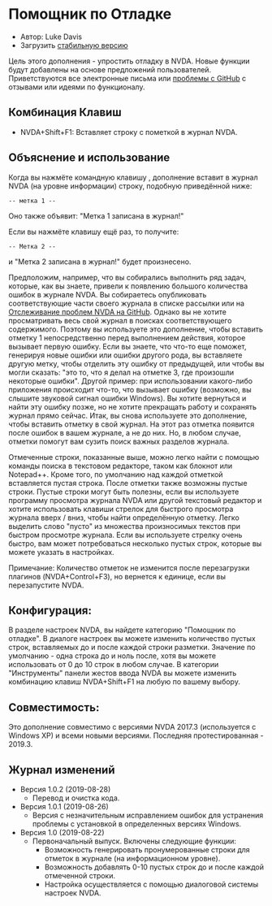 # Помощник по Отладке

* Автор: Luke Davis
* Загрузить [стабильную версию][1]

Цель этого дополнения - упростить отладку в NVDA.
Новые функции будут добавлены на основе предложений пользователей. Приветствуются все электронные письма или [проблемы с GitHub](https://github.com/XLTechie/debugHelper) с отзывами или идеями по функционалу.

## Комбинация Клавиш

* NVDA+Shift+F1: Вставляет строку с пометкой в журнал NVDA.

## Объяснение и использование

Когда вы нажмёте командную клавишу , дополнение вставит в журнал NVDA (на уровне информации) строку, подобную приведённой ниже:

```
-- метка 1 --
```

Оно также объявит: "Метка 1 записана в журнал!"

Если вы нажмёте клавишу ещё раз, то получите:

```
-- Метка 2 --
```

и "Метка 2 записана в журнал!" будет произнесено.

Предположим, например, что вы собирались выполнить ряд задач, которые, как вы знаете, привели к появлению большого количества ошибок в журнале NVDA. Вы собираетесь опубликовать соответствующие части своего журнала в списке рассылки или на [Отслеживание проблем NVDA на GitHub](https://github.com/nvaccess/nvda/issues). Однако вы не хотите просматривать весь свой журнал в поисках соответствующего содержимого. Поэтому вы используете это дополнение, чтобы вставить отметку 1 непосредственно перед выполнением действия, которое вызывает первую ошибку. Если вы знаете, что что-то еще поможет, генерируя новые ошибки или ошибки другого рода, вы вставляете другую метку, чтобы отделить эту ошибку от предыдущей, или чтобы вы могли сказать: "это то, что я делал на отметке 3, где произошли некоторые ошибки".
Другой пример: при использовании какого-либо приложения происходит что-то, что вызывает ошибку (возможно, вы слышите звуковой сигнал ошибки Windows). Вы хотите вернуться и найти эту ошибку позже, но не хотите прекращать работу и сохранять журнал прямо сейчас. Итак, вы снова используете это дополнение, чтобы вставить отметку в свой журнал. На этот раз отметка появится после ошибок в вашем журнале, а не до них. Но, в любом случае, отметки помогут вам сузить поиск важных разделов журнала.

Отмеченные строки, показанные выше, можно легко найти с помощью команды поиска в текстовом редакторе, таком как блокнот или Notepad++.
Кроме того, по умолчанию над каждой отметкой вставляется пустая строка. После отметки также возможны пустые строки. Пустые строки могут быть полезны, если вы используете программу просмотра журнала NVDA или другой текстовый редактор и хотите использовать клавиши стрелок для быстрого просмотра журнала вверх / вниз, чтобы найти определённую отметку. Легко выделить слово "пусто" из множества произносимых текстов при быстром просмотре журнала. Если вы используете стрелку очень быстро, вам может потребоваться несколько пустых строк, которые вы можете указать в настройках.

Примечание: Количество отметок не изменится после перезагрузки плагинов (NVDA+Control+F3), но вернется к единице, если вы перезапустите NVDA.

## Конфигурация:

В разделе настроек NVDA, вы найдете категорию "Помощник по отладке". В диалоге настроек вы можете изменить количество пустых строк, вставляемых до и после каждой строки разметки. Значение по умолчанию - одна строка до и ноль после, хотя вы можете использовать от 0 до 10 строк в любом случае.
В категории "Инструменты" панели жестов ввода NVDA вы можете изменить комбинацию клавиш NVDA+Shift+F1 на любую по вашему выбору.

## Совместимость:

Это дополнение совместимо с версиями NVDA 2017.3 (используется с Windows XP) и всеми новыми версиями. Последняя протестированная - 2019.3.

## Журнал изменений

* Версия 1.0.2 (2019-08-28)
    - Перевод и очистка кода.
* Версия 1.0.1 (2019-08-26)
    - Версия с незначительным исправлением ошибок для устранения проблемы с установкой в определенных версиях Windows.
* Версия 1.0 (2019-08-22)
    - Первоначальный выпуск. Включены следующие функции:
        + Возможность генерировать пронумерованные строки для отметок в журнале (на информационном уровне).
        + Возможность добавлять 0-10 пустых строк до и после каждой отмеченной строки.
        + Настройка осуществляется с помощью диалоговой системы настроек NVDA.

[1]: https://addons.nvda-project.org/files/get.php?file=debughelper
